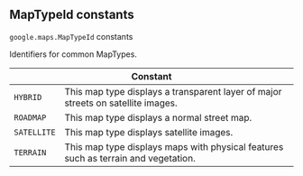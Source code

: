 <h2 id="MapTypeId"> MapTypeId constants </h2><p>
<code><span itemprop="path">google.maps</span>.<span itemprop="name">MapTypeId</span></code>
constants
</p><p>Identifiers for common MapTypes.</p><div class="devsite-table-wrapper"><table class="constants responsive" summary="MapTypeId constants">
<thead>
<tr><th colspan="2">Constant</th>
</tr></thead>
<tbody>
<tr>
<td><code><span>HYBRID</span></code></td>
<td>This map type displays a transparent layer of major streets on satellite images.</td>
</tr>
<tr>
<td><code><span>ROADMAP</span></code></td>
<td>This map type displays a normal street map.</td>
</tr>
<tr>
<td><code><span>SATELLITE</span></code></td>
<td>This map type displays satellite images.</td>
</tr>
<tr>
<td><code><span>TERRAIN</span></code></td>
<td>This map type displays maps with physical features such as terrain and vegetation.</td>
</tr>
</tbody>
</table></div>
